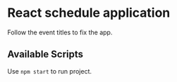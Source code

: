 # React schedule application

Follow the event titles to fix the app.

## Available Scripts

Use `npm start` to run project.
